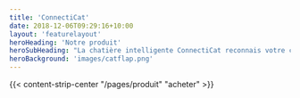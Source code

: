 ```yaml
---
title: 'ConnectiCat'
date: 2018-12-06T09:29:16+10:00
layout: 'featurelayout'
heroHeading: 'Notre produit'
heroSubHeading: "La chatière intelligente ConnectiCat reconnais votre chat lorsqu'il se présente à la porte. Ses algorithmes de reconnaissance faciale fonctionnent de jour comme de nuit, et ne nécessitent ni collier, ni puce : votre chat reste libre de ses mouvements et de son corps, et va-et-vient en toute sécurité pour votre maison et pour lui même."
heroBackground: 'images/catflap.png'
---
```


<div>
{{< content-strip-center "/pages/produit" "acheter" >}}
</div>